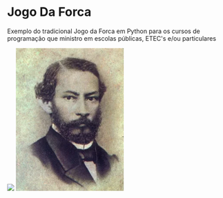 # Jogo Da Forca
Exemplo do tradicional Jogo da Forca em Python para os cursos de programação que ministro em escolas públicas, ETEC's e/ou particulares

![](image.png)
![](800pxgoncalvesdiasd.webp)
